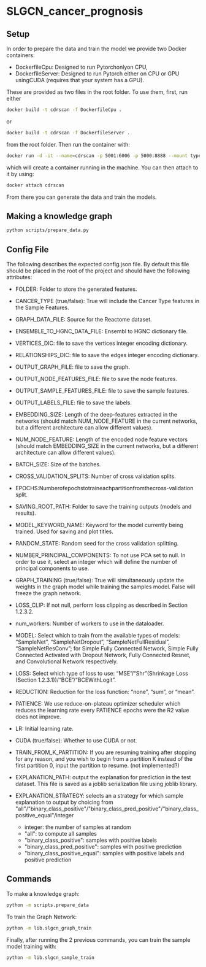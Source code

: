 # SLGCN_cancer_prognosis

## Setup

In order to prepare the data and train the model we provide two Docker containers:
* DockerfileCpu: Designed to run Pytorchonlyon CPU,
* DockerfileServer:  Designed to run Pytorch either on CPU or GPU usingCUDA (requires that your system has a GPU).

These are provided as two files in the root folder. To use them, first, run either 
```bash
docker build -t cdrscan -f DockerfileCpu .
```
or
```bash
docker build -t cdrscan -f DockerfileServer .
```

from the root folder. Then run the container with:

```bash
docker run -d -it --name=cdrscan -p 5001:6006 -p 5000:8888 --mount type=bind,source="$(pwd)",target=/workspaces/ cdrscan:latest
```

which will create a container running in the machine. You can then attach to it by using:

```bash
docker attach cdrscan
```

From there you can generate the data and train the models.


## Making a knowledge graph
```bash
python scripts/prepare_data.py
```

## Config File
The following describes the expected config.json file. By default this file should be placed in the root of the project and should have the following attributes:

* FOLDER: Folder to store the generated features.

* CANCER_TYPE (true/false): True will include the Cancer Type features in the Sample Features.

* GRAPH_DATA_FILE: Source for the Reactome dataset.
* ENSEMBLE_TO_HGNC_DATA_FILE: Ensembl to HGNC dictionary file.
* VERTICES_DIC: file to save the vertices integer encoding dictionary.
* RELATIONSHIPS_DIC: file to save the edges integer encoding dictionary.
* OUTPUT_GRAPH_FILE: file to save the graph.
* OUTPUT_NODE_FEATURES_FILE: file to save the node features.
* OUTPUT_SAMPLE_FEATURES_FILE: file to save the sample features.
* OUTPUT_LABELS_FILE: file to save the labels.
* EMBEDDING_SIZE: Length of the deep-features extracted in the networks (should match NUM_NODE_FEATURE in the current networks, but a different architecture can allow different values).
* NUM_NODE_FEATURE: Length of the encoded node feature vectors (should match EMBEDDING_SIZE in the current networks, but a different architecture can allow different values).
* BATCH_SIZE: Size of the batches.
* CROSS_VALIDATION_SPLITS: Number of cross validation splits.
* EPOCHS:Numberofepochstotraineachpartitionfromthecross-validation split.
* SAVING_ROOT_PATH: Folder to save the training outputs (models and results).
* MODEL_KEYWORD_NAME: Keyword for the model currently being trained. Used for saving and plot titles.
* RANDOM_STATE: Random seed for the cross validation splitting.
* NUMBER_PRINCIPAL_COMPONENTS: To not use PCA set to null. In order to use it, select an integer which will define the number of principal components to use.
* GRAPH_TRAINING (true/false): True will simultaneously update the weights in the graph model while training the samples model. False will freeze the graph network.
* LOSS_CLIP: If not null, perform loss clipping as described in Section 1.2.3.2.
* num_workers: Number of workers to use in the dataloader.
* MODEL: Select which to train from the available types of models: “SampleNet”, “SampleNetDropout”, “SampleNetFullResidual”, “SampleNetResConv”; for Simple Fully Connected Network, Simple Fully Connected Activated with Dropout Network, Fully Connected Resnet, and Convolutional Network respectively.
* LOSS: Select which type of loss to use: “MSE”/“Shr”(Shrinkage Loss (Section 1.2.3.1))/“BCE”/“BCEWithLogit”.
* REDUCTION: Reduction for the loss function: “none”, “sum”, or “mean”.
* PATIENCE: We use reduce-on-plateau optimizer scheduler which reduces the learning rate every PATIENCE epochs were the R2 value does not improve.
* LR: Initial learning rate.
* CUDA (true/false): Whether to use CUDA or not.
* TRAIN_FROM_K_PARTITION: If you are resuming training after stopping for any reason, and you wish to begin from a partition K instead of the first partition 0, input the partition to resume. (not implemented?)
* EXPLANATION_PATH: output the explanation for prediction in the test dataset. This file is saved as a joblib serialization file using joblib library.
* EXPLANATION_STRATEGY: selects an a strategy for which sample explanation to output by choicing from "all"/"binary_class_positive"/"binary_class_pred_positive"/"binary_class_positive_equal"/integer
  - integer: the number of samples at random
  - "all": to compute all samples
  - "binary_class_positive": samples with positive labels
  - "binary_class_pred_positive": samples with positive prediction
  - "binary_class_positive_equal": samples with positive labels and positive prediction
 

## Commands

To make a knowledge graph:
```bash
python -m scripts.prepare_data
```

To train the Graph Network:
```bash
python -m lib.slgcn_graph_train
```

Finally, after running the 2 previous commands, you can train the sample model training with:
```bash
python -m lib.slgcn_sample_train
```
